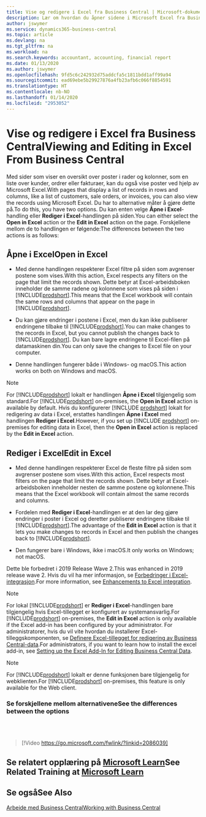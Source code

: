 ```yaml
---
title: Vise og redigere i Excel fra Business Central | Microsoft-dokumenter
description: Lær om hvordan du åpner sidene i Microsoft Excel fra Business Central for bedre dataanalyser.
author: jswymer
ms.service: dynamics365-business-central
ms.topic: article
ms.devlang: na
ms.tgt_pltfrm: na
ms.workload: na
ms.search.keywords: accountant, accounting, financial report
ms.date: 01/13/2020
ms.author: jswymer
ms.openlocfilehash: 9fd5c6c242932d75addcfa5c1811bdd1aff99a94
ms.sourcegitcommit: ead69ebe5b29927876a4fb23afb6c066f8854591
ms.translationtype: HT
ms.contentlocale: nb-NO
ms.lasthandoff: 01/14/2020
ms.locfileid: "2953052"
---
```

# <a name="viewing-and-editing-in-excel-from-business-central"></a><span data-ttu-id="c784d-103">Vise og redigere i Excel fra Business Central</span><span class="sxs-lookup"><span data-stu-id="c784d-103">Viewing and Editing in Excel From Business Central</span></span>

<span data-ttu-id="c784d-104">Med sider som viser en oversikt over poster i rader og kolonner, som en liste over kunder, ordrer eller fakturaer, kan du også vise poster ved hjelp av Microsoft Excel.</span><span class="sxs-lookup"><span data-stu-id="c784d-104">With pages that display a list of records in rows and columns, like a list of customers, sale orders, or invoices, you can also view the records using Microsoft Excel.</span></span> <span data-ttu-id="c784d-105">Du har to alternative måter å gjøre dette på.</span><span class="sxs-lookup"><span data-stu-id="c784d-105">To do this, you have two options.</span></span> <span data-ttu-id="c784d-106">Du kan enten velge **Åpne i Excel**-handling eller **Rediger i Excel**-handlingen på siden.</span><span class="sxs-lookup"><span data-stu-id="c784d-106">You can either select the **Open in Excel** action or the **Edit in Excel** action on the page.</span></span> <span data-ttu-id="c784d-107">Forskjellene mellom de to handlingen er følgende:</span><span class="sxs-lookup"><span data-stu-id="c784d-107">The differences between the two actions is as follows:</span></span>  

## <a name="open-in-excel"></a><span data-ttu-id="c784d-108">Åpne i Excel</span><span class="sxs-lookup"><span data-stu-id="c784d-108">Open in Excel</span></span>

- <span data-ttu-id="c784d-109">Med denne handlingen respekterer Excel filtre på siden som avgrenser postene som vises.</span><span class="sxs-lookup"><span data-stu-id="c784d-109">With this action, Excel respects any filters on the page that limit the records shown.</span></span> <span data-ttu-id="c784d-110">Dette betyr at Excel-arbeidsboken inneholder de samme radene og kolonnene som vises på siden i [!INCLUDE[prodshort](includes/prodshort.md)].</span><span class="sxs-lookup"><span data-stu-id="c784d-110">This means that the Excel workbook will contain the same rows and columns that appear on the page in [!INCLUDE[prodshort](includes/prodshort.md)].</span></span>

- <span data-ttu-id="c784d-111">Du kan gjøre endringer i postene i Excel, men du kan ikke publiserer endringene tilbake til [!INCLUDE[prodshort](includes/prodshort.md)].</span><span class="sxs-lookup"><span data-stu-id="c784d-111">You can make changes to the records in Excel, but you cannot publish the changes back to [!INCLUDE[prodshort](includes/prodshort.md)].</span></span> <span data-ttu-id="c784d-112">Du kan bare lagre endringene til Excel-filen på datamaskinen din.</span><span class="sxs-lookup"><span data-stu-id="c784d-112">You can only save the changes to Excel file on your computer.</span></span>

- <span data-ttu-id="c784d-113">Denne handlingen fungerer både i Windows- og macOS.</span><span class="sxs-lookup"><span data-stu-id="c784d-113">This action works on both on Windows and macOS.</span></span>

> [!NOTE]
> <span data-ttu-id="c784d-114">For [!INCLUDE[prodshort](includes/prodshort.md)] lokalt er handlingen **Åpne i Excel** tilgjengelig som standard.</span><span class="sxs-lookup"><span data-stu-id="c784d-114">For [!INCLUDE[prodshort](includes/prodshort.md)] on-premises, the **Open in Excel** action is available by default.</span></span> <span data-ttu-id="c784d-115">Hvis du konfigurerer [!INCLUDE [prodshort](includes/prodshort.md)] lokalt for redigering av data i Excel, erstattes handlingen **Åpne i Excel** med handlingen **Rediger i Excel**.</span><span class="sxs-lookup"><span data-stu-id="c784d-115">However, if you set up [!INCLUDE [prodshort](includes/prodshort.md)] on-premises for editing data in Excel, then the **Open in Excel** action is replaced by the **Edit in Excel** action.</span></span>

## <a name="edit-in-excel"></a><span data-ttu-id="c784d-116">Rediger i Excel</span><span class="sxs-lookup"><span data-stu-id="c784d-116">Edit in Excel</span></span>

- <span data-ttu-id="c784d-117">Med denne handlingen respekterer Excel de fleste filtre på siden som avgrenser postene som vises.</span><span class="sxs-lookup"><span data-stu-id="c784d-117">With this action, Excel respects most filters on the page that limit the records shown.</span></span> <span data-ttu-id="c784d-118">Dette betyr at Excel-arbeidsboken inneholder nesten de samme postene og kolonnene.</span><span class="sxs-lookup"><span data-stu-id="c784d-118">This means that the Excel workbook will contain almost the same records and columns.</span></span>

- <span data-ttu-id="c784d-119">Fordelen med **Rediger i Excel**-handlingen er at den lar deg gjøre endringer i poster i Excel og deretter publiserer endringene tilbake til [!INCLUDE[prodshort](includes/prodshort.md)].</span><span class="sxs-lookup"><span data-stu-id="c784d-119">The advantage of the **Edit in Excel** action is that it lets you make changes to records in Excel and then publish the changes back to [!INCLUDE[prodshort](includes/prodshort.md)].</span></span>

- <span data-ttu-id="c784d-120">Den fungerer bare i Windows, ikke i macOS.</span><span class="sxs-lookup"><span data-stu-id="c784d-120">It only works on Windows; not macOS.</span></span>

<span data-ttu-id="c784d-121">Dette ble forbedret i 2019 Release Wave 2.</span><span class="sxs-lookup"><span data-stu-id="c784d-121">This was enhanced in 2019 release wave 2.</span></span> <span data-ttu-id="c784d-122">Hvis du vil ha mer informasjon, se [Forbedringer i Excel-integrasjon](/dynamics365-release-plan/2019wave2/dynamics365-business-central/enhancements-excel-integration).</span><span class="sxs-lookup"><span data-stu-id="c784d-122">For more information, see [Enhancements to Excel integration](/dynamics365-release-plan/2019wave2/dynamics365-business-central/enhancements-excel-integration).</span></span>

> [!NOTE]
> <span data-ttu-id="c784d-123">For lokal [!INCLUDE[prodshort](includes/prodshort.md)] er **Rediger i Excel**-handlingen bare tilgjengelig hvis Excel-tillegget er konfigurert av systemansvarlig.</span><span class="sxs-lookup"><span data-stu-id="c784d-123">For [!INCLUDE[prodshort](includes/prodshort.md)] on-premises, the **Edit in Excel** action is only available if the Excel add-in has been configured by your administrator.</span></span> <span data-ttu-id="c784d-124">For administratorer, hvis du vil vite hvordan du installerer Excel-tilleggskomponenten, se [Definere Excel-tillegget for redigering av Business Central-data](/dynamics365/business-central/dev-itpro/administration/configuring-excel-addin).</span><span class="sxs-lookup"><span data-stu-id="c784d-124">For administrators, if you want to learn how to install the excel add-in, see [Setting up the Excel Add-In for Editing Business Central Data](/dynamics365/business-central/dev-itpro/administration/configuring-excel-addin).</span></span>

> [!NOTE]
> <span data-ttu-id="c784d-125">For [!INCLUDE[prodshort](includes/prodshort.md)] lokalt er denne funksjonen bare tilgjengelig for webklienten.</span><span class="sxs-lookup"><span data-stu-id="c784d-125">For [!INCLUDE[prodshort](includes/prodshort.md)] on-premises, this feature is only available for the Web client.</span></span>

### <a name="see-the-differences-between-the-options"></a><span data-ttu-id="c784d-126">Se forskjellene mellom alternativene</span><span class="sxs-lookup"><span data-stu-id="c784d-126">See the differences between the options</span></span>
<br><br>  

> [!Video https://go.microsoft.com/fwlink/?linkid=2086039]

## <a name="see-related-training-at-microsoft-learnlearnmodulesconfigure-powerbi-excel-dynamics-365-business-centralindex"></a><span data-ttu-id="c784d-127">Se relatert opplæring på [Microsoft Learn](/learn/modules/configure-powerbi-excel-dynamics-365-business-central/index)</span><span class="sxs-lookup"><span data-stu-id="c784d-127">See Related Training at [Microsoft Learn](/learn/modules/configure-powerbi-excel-dynamics-365-business-central/index)</span></span>

## <a name="see-also"></a><span data-ttu-id="c784d-128">Se også</span><span class="sxs-lookup"><span data-stu-id="c784d-128">See Also</span></span>
[<span data-ttu-id="c784d-129">Arbeide med Business Central</span><span class="sxs-lookup"><span data-stu-id="c784d-129">Working with Business Central</span></span>](ui-work-product.md)  
